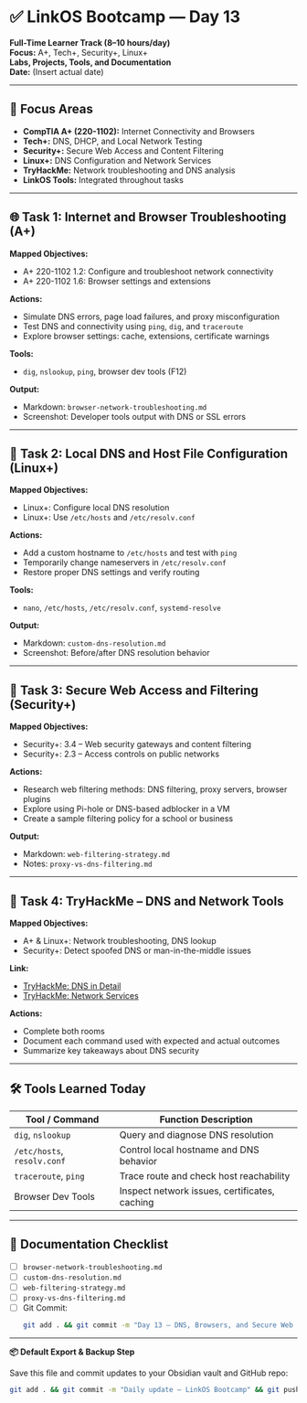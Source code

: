 # ✅ LinkOS Bootcamp — Day 13

**Full-Time Learner Track (8–10 hours/day)**  
**Focus:** A+, Tech+, Security+, Linux+  
**Labs, Projects, Tools, and Documentation**  
**Date:** (Insert actual date)

---

## 🧩 Focus Areas

- **CompTIA A+ (220-1102):** Internet Connectivity and Browsers  
- **Tech+:** DNS, DHCP, and Local Network Testing  
- **Security+:** Secure Web Access and Content Filtering  
- **Linux+:** DNS Configuration and Network Services  
- **TryHackMe:** Network troubleshooting and DNS analysis  
- **LinkOS Tools:** Integrated throughout tasks

---

## 🌐 Task 1: Internet and Browser Troubleshooting (A+)

**Mapped Objectives:**  
- A+ 220-1102 1.2: Configure and troubleshoot network connectivity  
- A+ 220-1102 1.6: Browser settings and extensions

**Actions:**  
- Simulate DNS errors, page load failures, and proxy misconfiguration  
- Test DNS and connectivity using `ping`, `dig`, and `traceroute`  
- Explore browser settings: cache, extensions, certificate warnings

**Tools:**  
- `dig`, `nslookup`, `ping`, browser dev tools (F12)

**Output:**  
- Markdown: `browser-network-troubleshooting.md`  
- Screenshot: Developer tools output with DNS or SSL errors

---

## 🛜 Task 2: Local DNS and Host File Configuration (Linux+)

**Mapped Objectives:**  
- Linux+: Configure local DNS resolution  
- Linux+: Use `/etc/hosts` and `/etc/resolv.conf`

**Actions:**  
- Add a custom hostname to `/etc/hosts` and test with `ping`  
- Temporarily change nameservers in `/etc/resolv.conf`  
- Restore proper DNS settings and verify routing

**Tools:**  
- `nano`, `/etc/hosts`, `/etc/resolv.conf`, `systemd-resolve`

**Output:**  
- Markdown: `custom-dns-resolution.md`  
- Screenshot: Before/after DNS resolution behavior

---

## 🔐 Task 3: Secure Web Access and Filtering (Security+)

**Mapped Objectives:**  
- Security+: 3.4 – Web security gateways and content filtering  
- Security+: 2.3 – Access controls on public networks

**Actions:**  
- Research web filtering methods: DNS filtering, proxy servers, browser plugins  
- Explore using Pi-hole or DNS-based adblocker in a VM  
- Create a sample filtering policy for a school or business

**Output:**  
- Markdown: `web-filtering-strategy.md`  
- Notes: `proxy-vs-dns-filtering.md`

---

## 🧪 Task 4: TryHackMe – DNS and Network Tools

**Mapped Objectives:**  
- A+ & Linux+: Network troubleshooting, DNS lookup  
- Security+: Detect spoofed DNS or man-in-the-middle issues

**Link:**  
- [TryHackMe: DNS in Detail](https://tryhackme.com/room/dnsindetail)  
- [TryHackMe: Network Services](https://tryhackme.com/room/networkservices)

**Actions:**  
- Complete both rooms  
- Document each command used with expected and actual outcomes  
- Summarize key takeaways about DNS security

---

## 🛠️ Tools Learned Today

| Tool / Command       | Function Description                            |
|----------------------|-------------------------------------------------|
| `dig`, `nslookup`    | Query and diagnose DNS resolution               |
| `/etc/hosts`, `resolv.conf` | Control local hostname and DNS behavior   |
| `traceroute`, `ping` | Trace route and check host reachability         |
| Browser Dev Tools    | Inspect network issues, certificates, caching   |

---

## 📁 Documentation Checklist

- [ ] `browser-network-troubleshooting.md`  
- [ ] `custom-dns-resolution.md`  
- [ ] `web-filtering-strategy.md`  
- [ ] `proxy-vs-dns-filtering.md`  
- [ ] Git Commit:
  ```bash
  git add . && git commit -m "Day 13 – DNS, Browsers, and Secure Web Access" && git push origin main
  ```

---

**📦 Default Export & Backup Step**

Save this file and commit updates to your Obsidian vault and GitHub repo:

```bash
git add . && git commit -m "Daily update – LinkOS Bootcamp" && git push origin main
```
